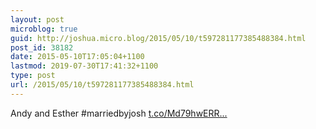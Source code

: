 ```yaml
---
layout: post
microblog: true
guid: http://joshua.micro.blog/2015/05/10/t597281177385488384.html
post_id: 38182
date: 2015-05-10T17:05:04+1100
lastmod: 2019-07-30T17:41:32+1100
type: post
url: /2015/05/10/t597281177385488384.html
---
```

Andy and Esther #marriedbyjosh [t.co/Md79hwERR...](http://t.co/Md79hwERRI)

